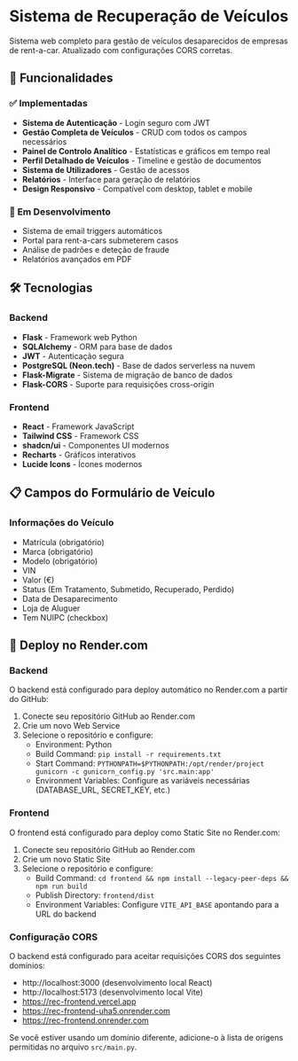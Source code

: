 # Sistema de Recuperação de Veículos

Sistema web completo para gestão de veículos desaparecidos de empresas de rent-a-car. Atualizado com configurações CORS corretas.

## 🚀 Funcionalidades

### ✅ Implementadas
- **Sistema de Autenticação** - Login seguro com JWT
- **Gestão Completa de Veículos** - CRUD com todos os campos necessários
- **Painel de Controlo Analítico** - Estatísticas e gráficos em tempo real
- **Perfil Detalhado de Veículos** - Timeline e gestão de documentos
- **Sistema de Utilizadores** - Gestão de acessos
- **Relatórios** - Interface para geração de relatórios
- **Design Responsivo** - Compatível com desktop, tablet e mobile

### 🔄 Em Desenvolvimento
- Sistema de email triggers automáticos
- Portal para rent-a-cars submeterem casos
- Análise de padrões e deteção de fraude
- Relatórios avançados em PDF

## 🛠️ Tecnologias

### Backend
- **Flask** - Framework web Python
- **SQLAlchemy** - ORM para base de dados
- **JWT** - Autenticação segura
- **PostgreSQL (Neon.tech)** - Base de dados serverless na nuvem
- **Flask-Migrate** - Sistema de migração de banco de dados
- **Flask-CORS** - Suporte para requisições cross-origin

### Frontend
- **React** - Framework JavaScript
- **Tailwind CSS** - Framework CSS
- **shadcn/ui** - Componentes UI modernos
- **Recharts** - Gráficos interativos
- **Lucide Icons** - Ícones modernos

## 📋 Campos do Formulário de Veículo

### Informações do Veículo
- Matrícula (obrigatório)
- Marca (obrigatório)
- Modelo (obrigatório)
- VIN
- Valor (€)
- Status (Em Tratamento, Submetido, Recuperado, Perdido)
- Data de Desaparecimento
- Loja de Aluguer
- Tem NUIPC (checkbox)

## 🚀 Deploy no Render.com

### Backend
O backend está configurado para deploy automático no Render.com a partir do GitHub:

1. Conecte seu repositório GitHub ao Render.com
2. Crie um novo Web Service
3. Selecione o repositório e configure:
   - Environment: Python
   - Build Command: `pip install -r requirements.txt`
   - Start Command: `PYTHONPATH=$PYTHONPATH:/opt/render/project gunicorn -c gunicorn_config.py 'src.main:app'`
   - Environment Variables: Configure as variáveis necessárias (DATABASE_URL, SECRET_KEY, etc.)

### Frontend
O frontend está configurado para deploy como Static Site no Render.com:

1. Conecte seu repositório GitHub ao Render.com
2. Crie um novo Static Site
3. Selecione o repositório e configure:
   - Build Command: `cd frontend && npm install --legacy-peer-deps && npm run build`
   - Publish Directory: `frontend/dist`
   - Environment Variables: Configure `VITE_API_BASE` apontando para a URL do backend

### Configuração CORS
O backend está configurado para aceitar requisições CORS dos seguintes domínios:
- http://localhost:3000 (desenvolvimento local React)
- http://localhost:5173 (desenvolvimento local Vite)
- https://rec-frontend.vercel.app
- https://rec-frontend-uha5.onrender.com
- https://rec-frontend.onrender.com

Se você estiver usando um domínio diferente, adicione-o à lista de origens permitidas no arquivo `src/main.py`.

